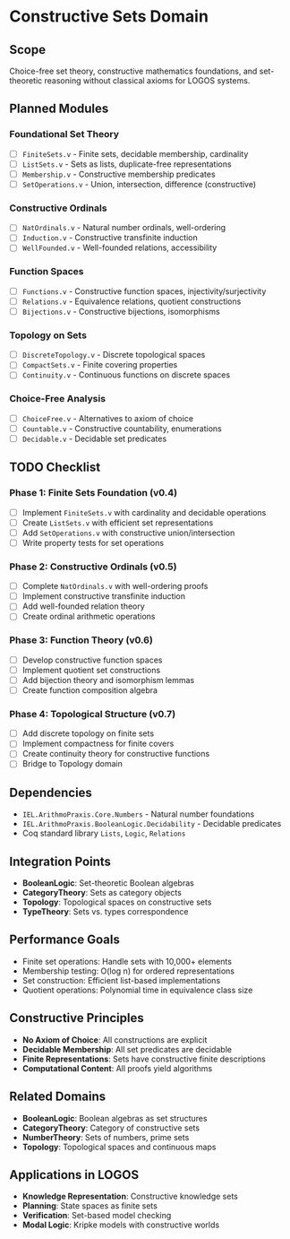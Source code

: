 # Constructive Sets Domain

## Scope
Choice-free set theory, constructive mathematics foundations, and set-theoretic reasoning without classical axioms for LOGOS systems.

## Planned Modules

### Foundational Set Theory
- [ ] `FiniteSets.v` - Finite sets, decidable membership, cardinality
- [ ] `ListSets.v` - Sets as lists, duplicate-free representations
- [ ] `Membership.v` - Constructive membership predicates
- [ ] `SetOperations.v` - Union, intersection, difference (constructive)

### Constructive Ordinals
- [ ] `NatOrdinals.v` - Natural number ordinals, well-ordering
- [ ] `Induction.v` - Constructive transfinite induction
- [ ] `WellFounded.v` - Well-founded relations, accessibility

### Function Spaces
- [ ] `Functions.v` - Constructive function spaces, injectivity/surjectivity
- [ ] `Relations.v` - Equivalence relations, quotient constructions
- [ ] `Bijections.v` - Constructive bijections, isomorphisms

### Topology on Sets
- [ ] `DiscreteTopology.v` - Discrete topological spaces
- [ ] `CompactSets.v` - Finite covering properties
- [ ] `Continuity.v` - Continuous functions on discrete spaces

### Choice-Free Analysis
- [ ] `ChoiceFree.v` - Alternatives to axiom of choice
- [ ] `Countable.v` - Constructive countability, enumerations
- [ ] `Decidable.v` - Decidable set predicates

## TODO Checklist

### Phase 1: Finite Sets Foundation (v0.4)
- [ ] Implement `FiniteSets.v` with cardinality and decidable operations
- [ ] Create `ListSets.v` with efficient set representations
- [ ] Add `SetOperations.v` with constructive union/intersection
- [ ] Write property tests for set operations

### Phase 2: Constructive Ordinals (v0.5)
- [ ] Complete `NatOrdinals.v` with well-ordering proofs
- [ ] Implement constructive transfinite induction
- [ ] Add well-founded relation theory
- [ ] Create ordinal arithmetic operations

### Phase 3: Function Theory (v0.6)
- [ ] Develop constructive function spaces
- [ ] Implement quotient set constructions
- [ ] Add bijection theory and isomorphism lemmas
- [ ] Create function composition algebra

### Phase 4: Topological Structure (v0.7)
- [ ] Add discrete topology on finite sets
- [ ] Implement compactness for finite covers
- [ ] Create continuity theory for constructive functions
- [ ] Bridge to Topology domain

## Dependencies
- `IEL.ArithmoPraxis.Core.Numbers` - Natural number foundations
- `IEL.ArithmoPraxis.BooleanLogic.Decidability` - Decidable predicates
- Coq standard library `Lists`, `Logic`, `Relations`

## Integration Points
- **BooleanLogic**: Set-theoretic Boolean algebras
- **CategoryTheory**: Sets as category objects
- **Topology**: Topological spaces on constructive sets
- **TypeTheory**: Sets vs. types correspondence

## Performance Goals
- Finite set operations: Handle sets with 10,000+ elements
- Membership testing: O(log n) for ordered representations
- Set construction: Efficient list-based implementations
- Quotient operations: Polynomial time in equivalence class size

## Constructive Principles
- **No Axiom of Choice**: All constructions are explicit
- **Decidable Membership**: All set predicates are decidable
- **Finite Representations**: Sets have constructive finite descriptions
- **Computational Content**: All proofs yield algorithms

## Related Domains
- **BooleanLogic**: Boolean algebras as set structures
- **CategoryTheory**: Category of constructive sets
- **NumberTheory**: Sets of numbers, prime sets
- **Topology**: Topological spaces and continuous maps

## Applications in LOGOS
- **Knowledge Representation**: Constructive knowledge sets
- **Planning**: State spaces as finite sets
- **Verification**: Set-based model checking
- **Modal Logic**: Kripke models with constructive worlds
